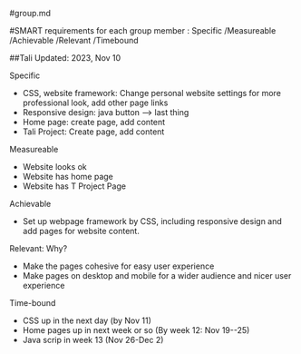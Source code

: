 #group.md

#SMART requirements for each group member
: Specific
/Measureable
/Achievable
/Relevant 
/Timebound


##Tali
Updated: 2023, Nov 10

Specific
  - CSS, website framework: Change personal website settings for more professional look, add other page links
  - Responsive design: java button --> last thing
  - Home page: create page, add content
  - Tali Project: Create page, add content

Measureable
  - Website looks ok
  - Website has home page
  - Website has T Project Page

Achievable
  - Set up webpage framework by CSS, including responsive design and add pages for website content.

Relevant: Why?
  - Make the pages cohesive for easy user experience
  - Make pages on desktop and mobile for a wider audience and nicer user experience

Time-bound
  - CSS up in the next day (by Nov 11)
  - Home pages up in next week or so (By week 12: Nov 19--25)
  - Java scrip in week 13 (Nov 26-Dec 2)
